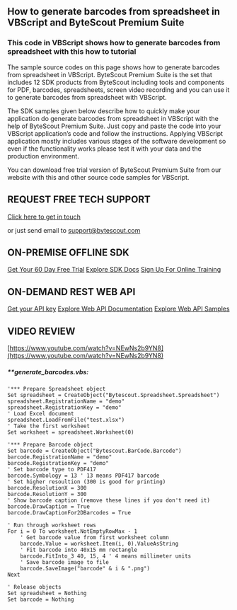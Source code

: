 ## How to generate barcodes from spreadsheet in VBScript and ByteScout Premium Suite

### This code in VBScript shows how to generate barcodes from spreadsheet with this how to tutorial

The sample source codes on this page shows how to generate barcodes from spreadsheet in VBScript. ByteScout Premium Suite is the set that includes 12 SDK products from ByteScout including tools and components for PDF, barcodes, spreadsheets, screen video recording and you can use it to generate barcodes from spreadsheet with VBScript.

The SDK samples given below describe how to quickly make your application do generate barcodes from spreadsheet in VBScript with the help of ByteScout Premium Suite. Just copy and paste the code into your VBScript application’s code and follow the instructions. Applying VBScript application mostly includes various stages of the software development so even if the functionality works please test it with your data and the production environment.

You can download free trial version of ByteScout Premium Suite from our website with this and other source code samples for VBScript.

## REQUEST FREE TECH SUPPORT

[Click here to get in touch](https://bytescout.zendesk.com/hc/en-us/requests/new?subject=ByteScout%20Premium%20Suite%20Question)

or just send email to [support@bytescout.com](mailto:support@bytescout.com?subject=ByteScout%20Premium%20Suite%20Question) 

## ON-PREMISE OFFLINE SDK 

[Get Your 60 Day Free Trial](https://bytescout.com/download/web-installer?utm_source=github-readme)
[Explore SDK Docs](https://bytescout.com/documentation/index.html?utm_source=github-readme)
[Sign Up For Online Training](https://academy.bytescout.com/)


## ON-DEMAND REST WEB API

[Get your API key](https://pdf.co/documentation/api?utm_source=github-readme)
[Explore Web API Documentation](https://pdf.co/documentation/api?utm_source=github-readme)
[Explore Web API Samples](https://github.com/bytescout/ByteScout-SDK-SourceCode/tree/master/PDF.co%20Web%20API)

## VIDEO REVIEW

[https://www.youtube.com/watch?v=NEwNs2b9YN8](https://www.youtube.com/watch?v=NEwNs2b9YN8)




<!-- code block begin -->

##### ****generate_barcodes.vbs:**
    
```
'*** Prepare Spreadsheet object
Set spreadsheet = CreateObject("Bytescout.Spreadsheet.Spreadsheet")
spreadsheet.RegistrationName = "demo"
spreadsheet.RegistrationKey = "demo"
' Load Excel document
spreadsheet.LoadFromFile("test.xlsx")
' Take the first worksheet
Set worksheet = spreadsheet.Worksheet(0)

'*** Prepare Barcode object
Set barcode = CreateObject("Bytescout.BarCode.Barcode")
barcode.RegistrationName = "demo"
barcode.RegistrationKey = "demo"
' Set barcode type to PDF417
barcode.Symbology = 13 ' 13 means PDF417 barcode
' Set higher resoultion (300 is good for printing)
barcode.ResolutionX = 300
barcode.ResolutionY = 300
' Show barcode caption (remove these lines if you don't need it)
barcode.DrawCaption = True
barcode.DrawCaptionFor2DBarcodes = True

' Run through worksheet rows
For i = 0 To worksheet.NotEmptyRowMax - 1
	' Get barcode value from first worksheet column 
	barcode.Value = worksheet.Item(i, 0).ValueAsString
	' Fit barcode into 40x15 mm rectangle
	barcode.FitInto_3 40, 15, 4 ' 4 means millimeter units
	' Save barcode image to file
	barcode.SaveImage("barcode" & i & ".png")
Next

' Release objects
Set spreadsheet = Nothing
Set barcode = Nothing
```

<!-- code block end -->